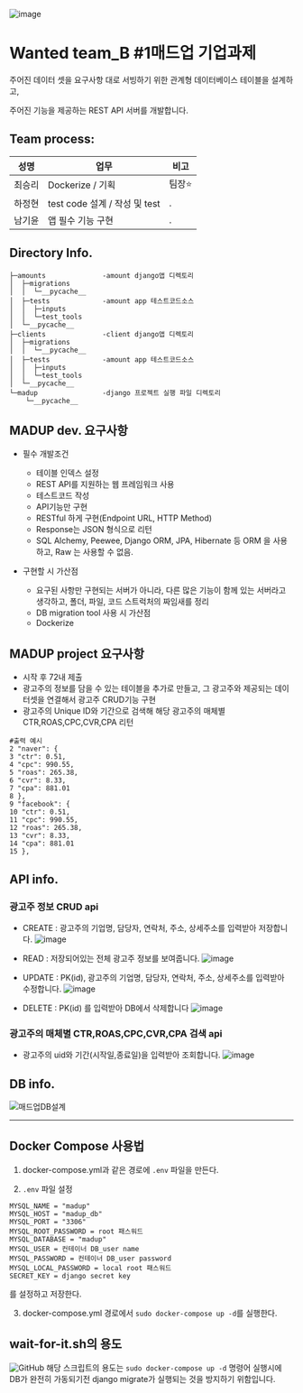 ![image](https://user-images.githubusercontent.com/88444944/165882989-e44d606f-3c62-468d-b21a-e8794ee2dd28.png)


# Wanted team_B #1매드업 기업과제



주어진 데이터 셋을 요구사항 대로 서빙하기 위한 관계형 데이터베이스 테이블을 설계하고,

주어진 기능을 제공하는 REST API 서버를 개발합니다.



## Team process:

|성명|업무|비고|
|------|---|---|
|최승리|Dockerize / 기획|팀장⭐ |
|하정현|test code 설계 / 작성 및 test|.|
|남기윤|앱 필수 기능 구현|.|

## Directory Info.
```
├─amounts              -amount django앱 디렉토리
│  ├─migrations
│  │  └─__pycache__
│  ├─tests             -amount app 테스트코드소스
│  │  ├─inputs
│  │  └─test_tools
│  └─__pycache__
├─clients              -client django앱 디렉토리
│  ├─migrations
│  │  └─__pycache__
│  ├─tests             -amount app 테스트코드소스
│  │  ├─inputs
│  │  └─test_tools
│  └─__pycache__
└─madup                -django 프로젝트 실행 파일 디렉토리
    └─__pycache__
```


## MADUP dev. 요구사항

* 필수 개발조건
  * 테이블 인덱스 설정
  * REST API를 지원하는 웹 프레임워크 사용
  * 테스트코드 작성
  * API기능만 구현
  * RESTful 하게 구현(Endpoint URL, HTTP Method)
  * Response는 JSON 형식으로 리턴
  * SQL Alchemy, Peewee, Django ORM, JPA, Hibernate 등 ORM 을 사용하고, Raw 는 사용할 수 없음.

* 구현할 시 가산점
  * 요구된 사항만 구현되는 서버가 아니라, 다른 많은 기능이 함께 있는 서버라고 생각하고, 폴더, 파일, 코드 스트럭처의 짜임새를 정리
  * DB migration tool 사용 시 가산점
  * Dockerize

## MADUP project 요구사항
* 시작 후 72내 제출
* 광고주의 정보를 담을 수 있는 테이블을 추가로 만들고, 그 광고주와 제공되는 데이터셋을 연결해서 광고주 CRUD기능 구현
* 광고주의 Unique ID와 기간으로 검색해 해당 광고주의 매체별 CTR,ROAS,CPC,CVR,CPA 리턴

```
#출력 예시
2 "naver": {
3 "ctr": 0.51,
4 "cpc": 990.55,
5 "roas": 265.38,
6 "cvr": 8.33,
7 "cpa": 881.01
8 },
9 "facebook": {
10 "ctr": 0.51,
11 "cpc": 990.55,
12 "roas": 265.38,
13 "cvr": 8.33,
14 "cpa": 881.01
15 },
```

## API info.

### 광고주 정보 CRUD api
* CREATE : 광고주의 기업명, 담당자, 연락처, 주소, 상세주소를 입력받아 저장합니다.
![image](https://user-images.githubusercontent.com/88444944/165883858-c67ab3af-7726-4e67-b48a-0be599c1842a.png)

* READ : 저장되어있는 전체 광고주 정보를 보여줍니다.
![image](https://user-images.githubusercontent.com/88444944/165883982-d9a6f944-364b-4e5a-a9a0-808671034e08.png)

* UPDATE : PK(id), 광고주의 기업명, 담당자, 연락처, 주소, 상세주소를 입력받아 수정합니다.
![image](https://user-images.githubusercontent.com/88444944/165884091-15686c8a-786c-4aed-84b6-db4db06dbe19.png)

* DELETE : PK(id) 를 입력받아 DB에서 삭제합니다
![image](https://user-images.githubusercontent.com/88444944/165884140-c997ad4a-9904-45c3-bcbc-13bc466a9fbf.png)

### 광고주의 매체별 CTR,ROAS,CPC,CVR,CPA 검색 api

* 광고주의 uid와 기간(시작일,종료일)을 입력받아 조회합니다.
![image](https://user-images.githubusercontent.com/88444944/165884250-a8865aa7-08d8-4230-8064-279d91383a89.png)

## DB info.
![매드업DB설계](https://user-images.githubusercontent.com/88444944/165886236-823e45fd-9a71-47ee-a51e-9bdd1b9e323c.png)

---

## Docker Compose 사용법

1. docker-compose.yml과 같은 경로에 `.env` 파일을 만든다.

2. `.env` 파일 설정
```
MYSQL_NAME = "madup"
MYSQL_HOST = "madup_db"
MYSQL_PORT = "3306"
MYSQL_ROOT_PASSWORD = root 패스워드
MYSQL_DATABASE = "madup"
MYSQL_USER = 컨테이너 DB_user name
MYSQL_PASSWORD = 컨테이너 DB_user password
MYSQL_LOCAL_PASSWORD = local root 패스워드
SECRET_KEY = django secret key
```
를 설정하고 저장한다.

3. docker-compose.yml 경로에서 `sudo docker-compose up -d`를 실행한다.


## wait-for-it.sh의 용도
![GitHub](https://github.com/apollo058/wait-for-it.git)
해당 스크립트의 용도는 `sudo docker-compose up -d` 명령어 실행시에 DB가 완전히 가동되기전 django migrate가 실행되는 것을 방지하기 위함입니다.
